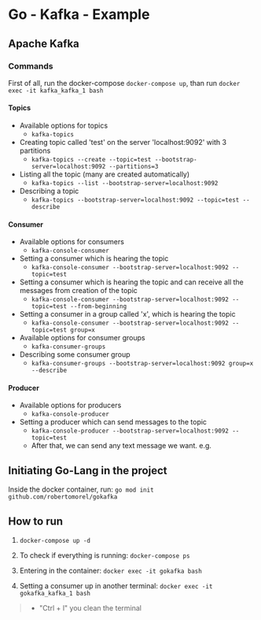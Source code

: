 # Go - Kafka - Example

## Apache Kafka

### Commands
First of all, run the docker-compose `docker-compose up`, than run `docker exec -it kafka_kafka_1 bash`

#### Topics

- Available options for topics
  - `kafka-topics`
- Creating topic called 'test' on the server 'localhost:9092' with 3 partitions
  - `kafka-topics --create --topic=test --bootstrap-server=localhost:9092 --partitions=3`
- Listing all the topic (many are created automatically)
  - `kafka-topics --list --bootstrap-server=localhost:9092`  
- Describing a topic  
  - `kafka-topics --bootstrap-server=localhost:9092 --topic=test --describe` 

#### Consumer

- Available options for consumers
  - `kafka-console-consumer`
- Setting a consumer which is hearing the topic
  - `kafka-console-consumer --bootstrap-server=localhost:9092 --topic=test` 
- Setting a consumer which is hearing the topic and can receive all the messages from creation of the topic 
  - `kafka-console-consumer --bootstrap-server=localhost:9092 --topic=test --from-beginning`  
- Setting a consumer in a group called 'x', which is hearing the topic 
  - `kafka-console-consumer --bootstrap-server=localhost:9092 --topic=test group=x` 
- Available options for consumer groups  
  - `kafka-consumer-groups`  
- Describing some consumer group
  - `kafka-consumer-groups --bootstrap-server=localhost:9092 group=x --describe`        

#### Producer

- Available options for producers
  - `kafka-console-producer`
- Setting a producer which can send messages to the topic
  - `kafka-console-producer --bootstrap-server=localhost:9092 --topic=test`
  - After that, we can send any text message we want. e.g.


## Initiating Go-Lang in the project
Inside the docker container, run: `go mod init github.com/robertomorel/gokafka`

## How to run
1. `docker-compose up -d`

2. To check if everything is running: `docker-compose ps`

3. Entering in the container: `docker exec -it gokafka bash` 

4. Setting a consumer up in another terminal: `docker exec -it gokafka_kafka_1 bash`

 > - "Ctrl + l" you clean the terminal 